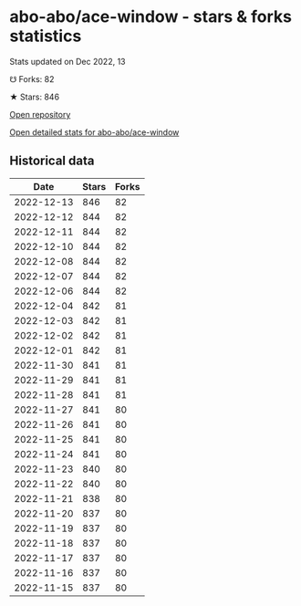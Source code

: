 # abo-abo/ace-window - stars & forks statistics

Stats updated on Dec 2022, 13

☋ Forks: 82

★ Stars: 846

[Open repository](https://github.com/abo-abo/ace-window)

[Open detailed stats for abo-abo/ace-window](https://reviewgithub.com/rep/abo-abo/ace-window)

## Historical data
| Date | Stars | Forks |
|------|-------|-------|
| 2022-12-13 | 846 | 82 | 
| 2022-12-12 | 844 | 82 | 
| 2022-12-11 | 844 | 82 | 
| 2022-12-10 | 844 | 82 | 
| 2022-12-08 | 844 | 82 | 
| 2022-12-07 | 844 | 82 | 
| 2022-12-06 | 844 | 82 | 
| 2022-12-04 | 842 | 81 | 
| 2022-12-03 | 842 | 81 | 
| 2022-12-02 | 842 | 81 | 
| 2022-12-01 | 842 | 81 | 
| 2022-11-30 | 841 | 81 | 
| 2022-11-29 | 841 | 81 | 
| 2022-11-28 | 841 | 81 | 
| 2022-11-27 | 841 | 80 | 
| 2022-11-26 | 841 | 80 | 
| 2022-11-25 | 841 | 80 | 
| 2022-11-24 | 841 | 80 | 
| 2022-11-23 | 840 | 80 | 
| 2022-11-22 | 840 | 80 | 
| 2022-11-21 | 838 | 80 | 
| 2022-11-20 | 837 | 80 | 
| 2022-11-19 | 837 | 80 | 
| 2022-11-18 | 837 | 80 | 
| 2022-11-17 | 837 | 80 | 
| 2022-11-16 | 837 | 80 | 
| 2022-11-15 | 837 | 80 | 

